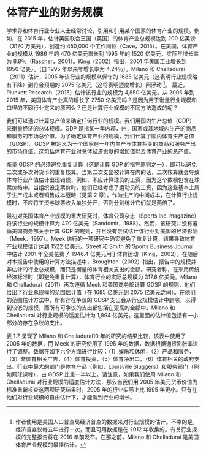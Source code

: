 # 体育产业的财务规模

学术界和体育行业专业人士经常讨论，引用和引用某个国家的体育产业的规模。例如，在 2015 年，估计英国联合王国（英国）的体育产业总规模达到 200 亿英镑（3170 万美元），创造约 450,000 个工作岗位（Cave，2015）。在美国，体育产业的规模从 1986 年的 470 亿美元增长到 1995 年的 1520 亿美元，实际年增长率为 8.8％（Rascher，2001）。King（2002）指出，2001 年美国工业增长到 1950 亿美元（自 1995 年以来年增长率为 4.24％）。Milano 和 Chelladurai（2011）估计，2005 年该行业的规模从保守的 1685 亿美元（这表明行业规模略有下降）到符合预期的 2075 亿美元（这将表明适度增长）间浮动 [^1]。 最近，Plunkett Research（2015）估计该行业的规模为 4,850 亿美元。从 2005 年到 2015 年，美国体育产业真的增长了 2750 亿美元吗？是因为用于衡量行业规模和口径的不同行业定义的原因么？还是计算行业规模的不同方法造成的呢？

我们可以通过计算总产值来确定任何行业的规模。我们用国内生产总值（GDP）来衡量经济的总体规模。GDP 是​​指某一年内郡，州，国家或其地域内生产的商品和服务的市场总价值。为了确定体育产业的规模，我们计算了国内体育生产总值（GDSP）。GDSP 被定义为一个国家在一年内生产与体育相关的商品和服务产出的市场价值。这包括体育产业对总体经济贡献的增加值以及体育产业的总产值。

衡量 GDSP 的必须避免重复计算（这是计算 GDP 的指导原则之一），即可以避免二次或多次对货币的重复核算。当第二次支出被计算在内的话，二次核算就会导致体育行业产值估计出现错误，例如，不应计算球员的工资，因为这个数额包含在球票价格中。当组织设定票价时，他们已经考虑了运动员的工资，因为这些基本上属于生产成本或者销售成本范畴（见第 2 章）。作为生产的中间成本，在计算行业规模时，不应将工资与球票收入单独分开，否则分别统计它们就是两倍了。

最初对美国体育产业规模的重大研究时，体育公司杂志（Sports Inc. magazine）将该行业的规模计算为 470 亿美元（Sandomir，1988）。然而，该研究并没有遵循美国商务部关于计算 GDP 的规则，并且没有尝试估计该行业对美国的经济影响（Meek，1997）。Meek 进行的一项研究中确实避免了重复计算，结果导致体育产业规模估计达到 1522 亿美元。Street 和 Smith 的 Sports Business Journal 中估计 2001 年全美花费了 1946.4 亿美元用于体育运动（King，2002）。在随后对本报告中使用的计算方法描述中，Broughton（2002）指出，报告中的规模并非估计的行业总规模，而只是衡量的体育相关支出的金额。研究者称，在采用传统经济标准时（即避免重复计算），体育行业的实际总规模为 317.6 亿美元。Milano 和 Chelladurai（2011）再次遵循 Meek 和美国商务部计算 GDSP 的规则，他们给出了行业总规模的范围估计值（在 1685 亿美元到 2075 亿美元之间）。在他们的范围估计方法中，所有存在争议的 GDSP 支出会从行业规模估计中删除，以得到较低的规模，而所有可争议的支出都包括在更高的金额中。Milano 和 Chelladurai 对行业规模的适度估计为 1,894 亿美元。这里面的估计值包括有一小部分的存在争议的支出。

表 1.7 呈现了 Milano 和 Chelladurai10 年的研究的结果比较，该表中使用了 2005 年的数据，而 Meek 的研究使用了 1995 年的数据，数据根据通货膨胀率进行了调整。数据在如下六个方面进行比较：（1）娱乐和休闲，（2）产品和服务，（3）非体育相关广告，（4）体育投资，（5）体育净出口，（6）体育相关的政府支出。行业中最大的部门是体育产品（例如，Louisville Sluggers）和服务部门（例如网球课程），占 GDSP 比重一半以上。请注意，如果我们使用 Milano 和 Chelladurai 对行业规模的适度估计方法，那么当我们用 2005 年美元货币价值为标准重新核查这两项研究结果时，2005 年的行业实际上比 1995 年更小。只有在他们对行业规模的自由估计下，才能看到行业的增长。

---

[^1]: 作者使用是美国人口普查局经济普查的数据来对行业规模的估计。不幸的是，经济普查仅每五年进行一次，而且可用数据是在 2012 年收集的。有关行业规模的完整报告将在 2016 年前发布。在那之前，Milano 和 Chelladurai 是美国体育产业规模的最佳估计。

